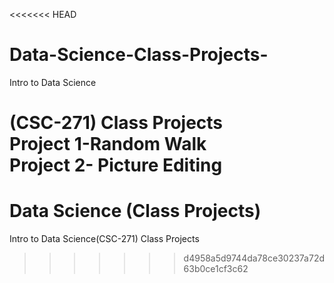 <<<<<<< HEAD
# Data-Science-Class-Projects-
 Intro to Data Science
 
(CSC-271) Class Projects    
Project 1-Random Walk   
Project 2- Picture Editing
=======
# Data Science (Class Projects)
 Intro to Data Science(CSC-271) Class Projects
>>>>>>> d4958a5d9744da78ce30237a72d63b0ce1cf3c62
